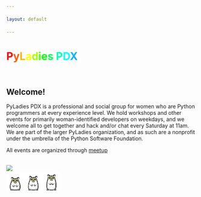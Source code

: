 ```yaml
---

layout: default

---
```

<h1><FONT COLOR="#FF0000">P</FONT><FONT COLOR="#FF5A00">y</FONT><FONT COLOR="#FFB400">L</FONT><FONT COLOR="#FFff00">a</FONT><FONT COLOR="#A5ff00">d</FONT><FONT COLOR="#4Bff00">i</FONT><FONT COLOR="#00ff00">e</FONT><FONT COLOR="#00ff5A">s</FONT> <blink><FONT COLOR="#00ffB4">P</FONT><FONT COLOR="#00ffff">D</FONT><FONT COLOR="#00B4ff">X</FONT></blink></h1>

<br>
<h2>Welcome!</h2>
<p class="site-description">PyLadies PDX is a professional and social group for women who are Python programmers at every experience level. We hold workshops and other events for primarily woman-identified developers on weekdays, and we welcome all to get together and hack and/or chat every Saturday at 11am. We are part of the larger PyLadies organization, and as such are a nonprofit under the umbrella of the Python Software Foundation.</p>

All events are organized through [meetup](http://www.meetup.com/PyLadies-PDX)

<br/>
<a href="http://www.oreilly.com/pub/cpc/9390"><img src="http://www.oreilly.com/partner_file/orm_partner_meerkats_125x125.png" /></a>
<br>
<img src="/images/hampsters.gif">
